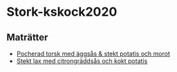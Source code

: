 # Stork-kskock2020

## Maträtter

* [Pocherad torsk med äggsås & stekt potatis och morot](Matratter01.md)
* [Stekt lax med citrongräddsås och kokt potatis](Matratter02.md)
